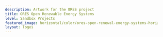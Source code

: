 ```yaml
---
description: Artwork for the ORES project
title: ORES Open Renewable Energy Systems
level: Sandbox Projects
featured_image: horizontal/color/ores-open-renewal-energy-systems-horizontal-color.svg
layout: logos
---
```

